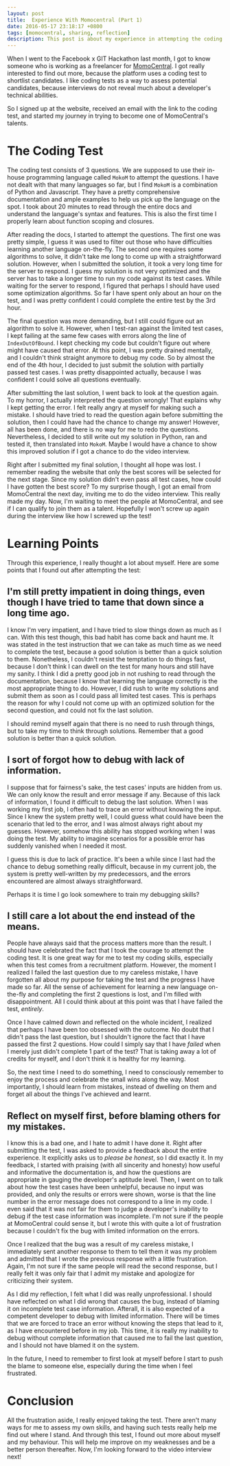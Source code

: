 ```yaml
---
layout: post
title:  Experience With Momocentral (Part 1)
date: 2016-05-17 23:18:17 +0800
tags: [momocentral, sharing, reflection]
description: This post is about my experience in attempting the coding test for applying to join MomoCentral.
---
```


When I went to the Facebook x GIT Hackathon last month, I got to know someone who is working as a freelancer for [MomoCentral](https://momocentral.com/). I got really interested to find out more, because the platform uses a coding test to shortlist candidates. I like coding tests as a way to assess potential candidates, because interviews do not reveal much about a developer's technical abilities.

So I signed up at the website, received an email with the link to the coding test, and started my journey in trying to become one of MomoCentral's talents.

<!-- more -->

# The Coding Test

The coding test consists of 3 questions. We are supposed to use their in-house programming language called `MokoM` to attempt the questions. I have not dealt with that many languages so far, but I find `MokoM` is a combination of Python and Javascript. They have a pretty comprehensive documentation and ample examples to help us pick up the language on the spot. I took about 20 minutes to read through the entire docs and understand the language's syntax and features. This is also the first time I properly learn about function scoping and closures.

After reading the docs, I started to attempt the questions. The first one was pretty simple, I guess it was used to filter out those who have difficulties learning another language on-the-fly. The second one requires some algorithms to solve, it didn't take me long to come up with a straightforward solution. However, when I submitted the solution, it took a very long time for the server to respond. I guess my solution is not very optimized and the server has to take a longer time to run my code against its test cases. While waiting for the server to respond, I figured that perhaps I should have used some optimization algorithms. So far I have spent only about an hour on the test, and I was pretty confident I could complete the entire test by the 3rd hour.

The final question was more demanding, but I still could figure out an algorithm to solve it. However, when I test-ran against the limited test cases, I kept failing at the same few cases with errors along the line of `IndexOutOfBound`. I kept checking my code but couldn't figure out where might have caused that error. At this point, I was pretty drained mentally, and I couldn't think straight anymore to debug my code. So by almost the end of the 4th hour, I decided to just submit the solution with partially passed test cases. I was pretty disappointed actually, because I was confident I could solve all questions eventually.

After submitting the last solution, I went back to look at the question again. To my horror, I actually interpreted the question wrongly! That explains why I kept getting the error. I felt really angry at myself for making such a mistake. I should have tried to read the question again before submitting the solution, then I could have had the chance to change my answer! However, all has been done, and there is no way for me to redo the questions. Nevertheless, I decided to still write out my solution in Python, ran and tested it, then translated into `MokoM`. Maybe I would have a chance to show this improved solution if I got a chance to do the video interview.

Right after I submitted my final solution, I thought all hope was lost. I remember reading the website that only the best scores will be selected for the next stage. Since my solution didn't even pass all test cases, how could I have gotten the best score? To my surprise though, I got an email from MomoCentral the next day, inviting me to do the video interview. This really made my day. Now, I'm waiting to meet the people at MomoCentral, and see if I can qualify to join them as a talent. Hopefully I won't screw up again during the interview like how I screwed up the test!

# Learning Points

Through this experience, I really thought a lot about myself. Here are some points that I found out after attempting the test:

## I'm still pretty impatient in doing things, even though I have tried to tame that down since a long time ago.

I know I'm very impatient, and I have tried to slow things down as much as I can. With this test though, this bad habit has come back and haunt me. It was stated in the test instruction that we can take as much time as we need to complete the test, because a good solution is better than a quick solution to them. Nonetheless, I couldn't resist the temptation to do things fast, because I don't think I can dwell on the test for many hours and still have my sanity. I think I did a pretty good job in not rushing to read through the documentation, because I know that learning the language correctly is the most appropriate thing to do. However, I did rush to write my solutions and submit them as soon as I could pass all limited test cases. This is perhaps the reason for why I could not come up with an optimized solution for the second question, and could not fix the last solution.

I should remind myself again that there is no need to rush through things, but to take my time to think through solutions. Remember that a good solution is better than a quick solution.

## I sort of forgot how to debug with lack of information.

I suppose that for fairness's sake, the test cases' inputs are hidden from us. We can only know the result and error message if any. Because of this lack of information, I found it difficult to debug the last solution. When I was working my first job, I often had to trace an error without knowing the input. Since I knew the system pretty well, I could guess what could have been the scenario that led to the error, and I was almost always right about my guesses. However, somehow this ability has stopped working when I was doing the test. My ability to imagine scenarios for a possible error has suddenly vanished when I needed it most.

I guess this is due to lack of practice. It's been a while since I last had the chance to debug something really difficult, because in my current job, the system is pretty well-written by my predecessors, and the errors encountered are almost always straightforward.

Perhaps it is time I go look somewhere to train my debugging skills?

## I still care a lot about the end instead of the means.

People have always said that the process matters more than the result. I should have celebrated the fact that I took the courage to attempt the coding test. It is one great way for me to test my coding skills, especially when this test comes from a recruitment platform. However, the moment I realized I failed the last question due to my careless mistake, I have forgotten all about my purpose for taking the test and the progress I have made so far. All the sense of achievement for learning a new language on-the-fly and completing the first 2 questions is lost, and I'm filled with disappointment. All I could think about at this point was that I have failed the test, *entirely*.

Once I have calmed down and reflected on the whole incident, I realized that perhaps I have been too obsessed with the outcome. No doubt that I didn't pass the last question, but I shouldn't ignore the fact that I have passed the first 2 questions. How could I simply say that I have *failed* when I merely just didn't complete 1 part of the test? That is taking away a lot of credits for myself, and I don't think it is healthy for my learning.

So, the next time I need to do something, I need to consciously remember to enjoy the process and celebrate the small wins along the way. Most importantly, I should learn from mistakes, instead of dwelling on them and forget all about the things I've achieved and learnt.

## Reflect on myself first, before blaming others for my mistakes.

I know this is a bad one, and I hate to admit I have done it. Right after submitting the test, I was asked to provide a feedback about the entire experience. It explicitly asks us to *please be honest*, so I did exactly it. In my feedback, I started with praising (with all sincerity and honesty) how useful and informative the documentation is, and how the questions are appropriate in gauging the developer's aptitude level. Then, I went on to talk about how the test cases have been unhelpful, because no input was provided, and only the results or errors were shown, worse is that the line number in the error message does not correspond to a line in my code. I even said that it was not fair for them to judge a developer's inability to debug if the test case information was incomplete. I'm not sure if the people at MomoCentral could sense it, but I wrote this with quite a lot of frustration because I couldn't fix the bug with limited information on the errors.

Once I realized that the bug was a result of my careless mistake, I immediately sent another response to them to tell them it was my problem and admitted that I wrote the previous response with a little frustration. Again, I'm not sure if the same people will read the second response, but I really felt it was only fair that I admit my mistake and apologize for criticizing their system.

As I did my reflection, I felt what I did was really unprofessional. I should have reflected on what I did wrong that causes the bug, instead of blaming it on incomplete test case information. Afterall, it is also expected of a competent developer to debug with limited information. There will be times that we are forced to trace an error without knowing the steps that lead to it, as I have encountered before in my job. This time, it is really my inability to debug without complete information that caused me to fail the last question, and I should not have blamed it on the system.

In the future, I need to remember to first look at myself before I start to push the blame to someone else, especially during the time when I feel frustrated.

# Conclusion

All the frustration aside, I really enjoyed taking the test. There aren't many ways for me to assess my own skills, and having such tests really help me find out where I stand. And through this test, I found out more about myself and my behaviour. This will help me improve on my weaknesses and be a better person thereafter. Now, I'm looking forward to the video interview next!

